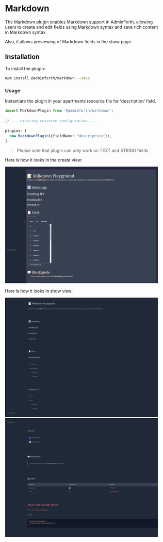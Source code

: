 # Markdown

The Markdown plugin enables Markdown support in AdminForth, allowing users to create and edit fields using Markdown syntax and save rich content in Markdown syntax. 

Also, it allows previewing of Markdown fields in the show page.

## Installation

To install the plugin:

```bash
npm install @adminforth/markdown --save
```

### Usage

Instantiate the plugin in your apartments resource file for 'description' field.

```typescript title="./resources/apartments.ts"
import MarkdownPlugin from '@adminforth/markdown';

// ... existing resource configuration ...

plugins: [
  new MarkdownPlugin({fieldName: "description"}),
]
```

> Please note that plugin can only work on TEXT and STRING fields

Here is how it looks in the create view:

![alt text](markdown.png)

Here is how it looks in show view:

![alt text](markdown-show1.png)
![alt text](markdown-show2.png)

